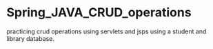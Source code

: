 # Spring_JAVA_CRUD_operations
practicing crud operations using servlets and jsps using a student and library database.

